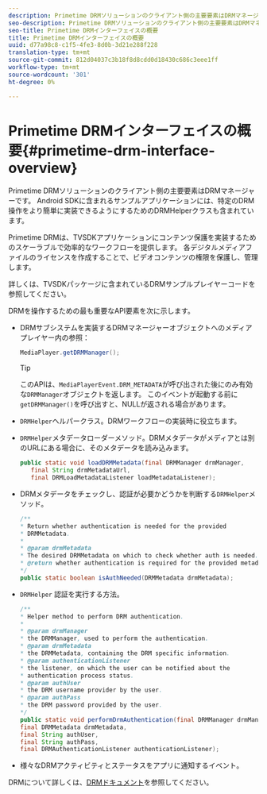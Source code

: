 ```yaml
---
description: Primetime DRMソリューションのクライアント側の主要要素はDRMマネージャーです。 Android SDKに含まれるサンプルアプリケーションには、特定のDRM操作をより簡単に実装できるようにするためのDRMHelperクラスも含まれています。
seo-description: Primetime DRMソリューションのクライアント側の主要要素はDRMマネージャーです。 Android SDKに含まれるサンプルアプリケーションには、特定のDRM操作をより簡単に実装できるようにするためのDRMHelperクラスも含まれています。
seo-title: Primetime DRMインターフェイスの概要
title: Primetime DRMインターフェイスの概要
uuid: d77a98c8-c1f5-4fe3-8d0b-3d21e288f228
translation-type: tm+mt
source-git-commit: 812d04037c3b18f8d8cdd0d18430c686c3eee1ff
workflow-type: tm+mt
source-wordcount: '301'
ht-degree: 0%

---
```



# Primetime DRMインターフェイスの概要{#primetime-drm-interface-overview}

Primetime DRMソリューションのクライアント側の主要要素はDRMマネージャーです。 Android SDKに含まれるサンプルアプリケーションには、特定のDRM操作をより簡単に実装できるようにするためのDRMHelperクラスも含まれています。

<!--<a id="section_4DD54E085AB345FE9BE00865E56B28DB"></a>-->

Primetime DRMは、TVSDKアプリケーションにコンテンツ保護を実装するためのスケーラブルで効率的なワークフローを提供します。 各デジタルメディアファイルのライセンスを作成することで、ビデオコンテンツの権限を保護し、管理します。

詳しくは、TVSDKパッケージに含まれているDRMサンプルプレイヤーコードを参照してください。

DRMを操作するための最も重要なAPI要素を次に示します。

* DRMサブシステムを実装するDRMマネージャーオブジェクトへのメディアプレイヤー内の参照：

   ```java
   MediaPlayer.getDRMManager();
   ```

   >[!TIP]
   >
   >このAPIは、`MediaPlayerEvent.DRM_METADATA`が呼び出された後にのみ有効な`DRMManager`オブジェクトを返します。 このイベントが起動する前に`getDRMManager()`を呼び出すと、NULLが返される場合があります。

* `DRMHelper`ヘルパークラス。DRMワークフローの実装時に役立ちます。
* `DRMHelper`メタデータローダーメソッド。DRMメタデータがメディアとは別のURLにある場合に、そのメタデータを読み込みます。

   ```java
   public static void loadDRMMetadata(final DRMManager drmManager,  
      final String drmMetadataUrl,  
      final DRMLoadMetadataListener loadMetadataListener);
   ```

* DRMメタデータをチェックし、認証が必要かどうかを判断する`DRMHelper`メソッド。

   ```java
   /** 
   * Return whether authentication is needed for the provided 
   * DRMMetadata. 
   * 
   * @param drmMetadata 
   * The desired DRMMetadata on which to check whether auth is needed. 
   * @return whether authentication is required for the provided metadata 
   */ 
   public static boolean isAuthNeeded(DRMMetadata drmMetadata);
   ```

* `DRMHelper` 認証を実行する方法。

   ```java
   /** 
   * Helper method to perform DRM authentication. 
   * 
   * @param drmManager 
   * the DRMManager, used to perform the authentication. 
   * @param drmMetadata 
   * the DRMMetadata, containing the DRM specific information. 
   * @param authenticationListener 
   * the listener, on which the user can be notified about the 
   * authentication process status. 
   * @param authUser 
   * the DRM username provider by the user. 
   * @param authPass 
   * the DRM password provided by the user. 
   */ 
   public static void performDrmAuthentication(final DRMManager drmManager,  
   final DRMMetadata drmMetadata,  
   final String authUser,  
   final String authPass,  
   final DRMAuthenticationListener authenticationListener);
   ```

* 様々なDRMアクティビティとステータスをアプリに通知するイベント。

<!--<a id="section_F58941D68EB94A5EBD1C7454D2A1B17A"></a>-->

DRMについて詳しくは、[DRMドキュメント](https://helpx.adobe.com/primetime/user-guide.html)を参照してください。
